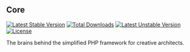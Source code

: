 ## Core
[![Latest Stable Version](https://poser.pugx.org/sectorr/core/v/stable)](https://packagist.org/packages/sectorr/core) [![Total Downloads](https://poser.pugx.org/sectorr/core/downloads)](https://packagist.org/packages/sectorr/core) [![Latest Unstable Version](https://poser.pugx.org/sectorr/core/v/unstable)](https://packagist.org/packages/sectorr/core) [![License](https://poser.pugx.org/sectorr/core/license)](https://packagist.org/packages/sectorr/core)

The brains behind the simplified PHP framework for creative architects.
